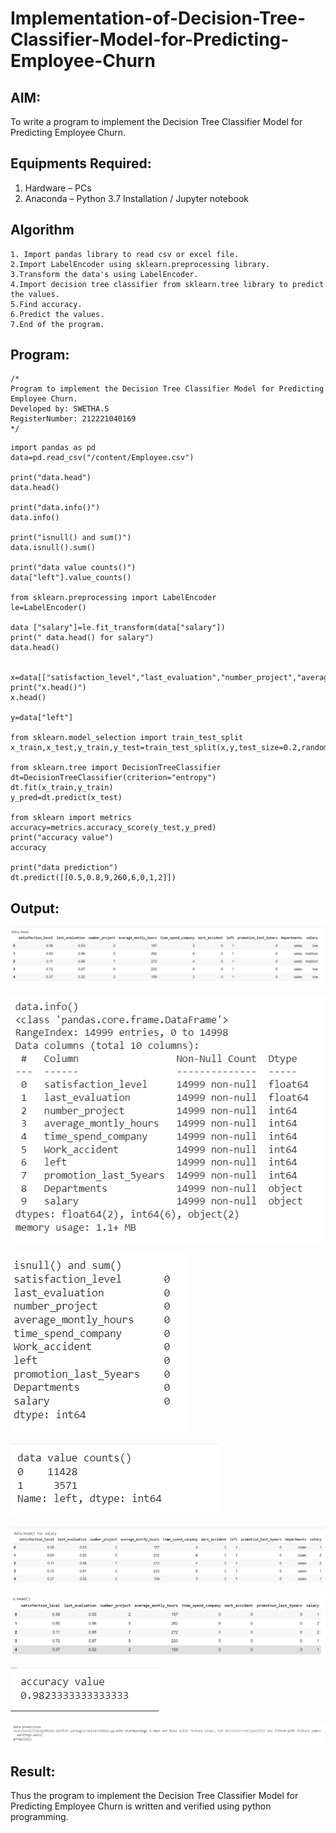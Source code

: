 # Implementation-of-Decision-Tree-Classifier-Model-for-Predicting-Employee-Churn

## AIM:
To write a program to implement the Decision Tree Classifier Model for Predicting Employee Churn.

## Equipments Required:
1. Hardware – PCs
2. Anaconda – Python 3.7 Installation / Jupyter notebook

## Algorithm
```
1. Import pandas library to read csv or excel file.
2.Import LabelEncoder using sklearn.preprocessing library.
3.Transform the data's using LabelEncoder.
4.Import decision tree classifier from sklearn.tree library to predict the values.
5.Find accuracy.
6.Predict the values.
7.End of the program.
```

## Program:
```
/*
Program to implement the Decision Tree Classifier Model for Predicting Employee Churn.
Developed by: SWETHA.S
RegisterNumber: 212221040169 
*/
```
```
import pandas as pd
data=pd.read_csv("/content/Employee.csv")

print("data.head")
data.head()

print("data.info()")
data.info()

print("isnull() and sum()")
data.isnull().sum()

print("data value counts()")
data["left"].value_counts()

from sklearn.preprocessing import LabelEncoder
le=LabelEncoder()

data ["salary"]=le.fit_transform(data["salary"])
print(" data.head() for salary")
data.head()


x=data[["satisfaction_level","last_evaluation","number_project","average_montly_hours","time_spend_company","Work_accident","promotion_last_5years","salary"]]
print("x.head()")
x.head()

y=data["left"]

from sklearn.model_selection import train_test_split
x_train,x_test,y_train,y_test=train_test_split(x,y,test_size=0.2,random_state=100)

from sklearn.tree import DecisionTreeClassifier
dt=DecisionTreeClassifier(criterion="entropy")
dt.fit(x_train,y_train)
y_pred=dt.predict(x_test)

from sklearn import metrics
accuracy=metrics.accuracy_score(y_test,y_pred)
print("accuracy value")
accuracy

print("data prediction")
dt.predict([[0.5,0.8,9,260,6,0,1,2]])
```
## Output:
![decision tree classifier model](1.png)

![decision tree classifier model](2.png)

![decision tree classifier model](3.png)

![decision tree classifier model](4.png)

![decision tree classifier model](5.png)

![decision tree classifier model](6.png)

![decision tree classifier model](7.png)

![decision tree classifier model](8.png)

## Result:
Thus the program to implement the  Decision Tree Classifier Model for Predicting Employee Churn is written and verified using python programming.
